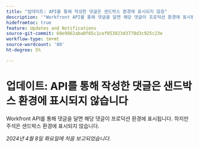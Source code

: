 ```yaml
---
title: "업데이트: API를 통해 작성한 댓글은 샌드박스 환경에 표시되지 않음"
description: '"Workfront API를 통해 댓글을 달면 해당 댓글이 프로덕션 환경에 표시됩니다. 하지만 주석은 샌드박스 환경에 표시되지 않습니다.         ”'
hidefromtoc: true
feature: Updates and Notifications
source-git-commit: 60e9862aba0f65c1cef053823d3778d3c925c23e
workflow-type: tm+mt
source-wordcount: '80'
ht-degree: 5%

---
```



# 업데이트: API를 통해 작성한 댓글은 샌드박스 환경에 표시되지 않습니다

Workfront API를 통해 댓글을 달면 해당 댓글이 프로덕션 환경에 표시됩니다. 하지만 주석은 샌드박스 환경에 표시되지 않습니다.

_2024년 4월 8일 화요일에 처음 보고되었습니다._

